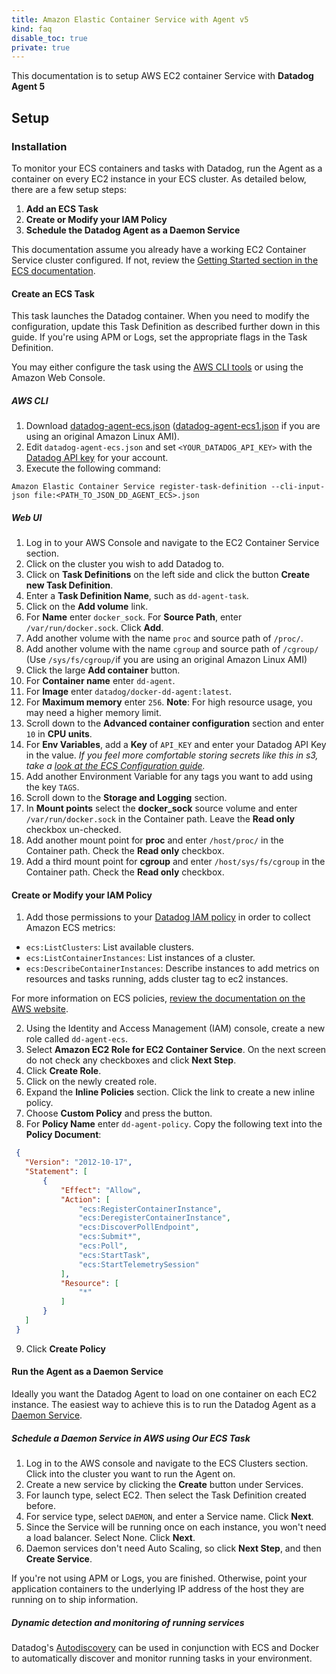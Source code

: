 ```yaml
---
title: Amazon Elastic Container Service with Agent v5
kind: faq
disable_toc: true
private: true
---
```


<div class="alert alert-warning">
This documentation is to setup AWS EC2 container Service with <strong>Datadog Agent 5</strong>
</div>

## Setup
### Installation
To monitor your ECS containers and tasks with Datadog, run the Agent as a container on every EC2 instance in your ECS cluster. As detailed below, there are a few setup steps:

1. **Add an ECS Task**
2. **Create or Modify your IAM Policy**
3. **Schedule the Datadog Agent as a Daemon Service**

This documentation assume you already have a working EC2 Container Service cluster configured. If not, review the [Getting Started section in the ECS documentation][1].

#### Create an ECS Task

This task launches the Datadog container. When you need to modify the configuration, update this Task Definition as described further down in this guide. If you're using APM or Logs, set the appropriate flags in the Task Definition.

You may either configure the task using the [AWS CLI tools][2] or using the Amazon Web Console.

##### AWS CLI

1. Download [datadog-agent-ecs.json][3] ([datadog-agent-ecs1.json][4] if you are using an original Amazon Linux AMI).
2. Edit `datadog-agent-ecs.json` and set `<YOUR_DATADOG_API_KEY>` with the [Datadog API key][5] for your account.
3. Execute the following command:

```
Amazon Elastic Container Service register-task-definition --cli-input-json file:<PATH_TO_JSON_DD_AGENT_ECS>.json
```

##### Web UI

1. Log in to your AWS Console and navigate to the EC2 Container Service section.
2. Click on the cluster you wish to add Datadog to.
3. Click on **Task Definitions** on the left side and click the button **Create new Task Definition**.
4. Enter a **Task Definition Name**, such as `dd-agent-task`.
5. Click on the **Add volume** link.
6. For **Name** enter `docker_sock`. For **Source Path**, enter `/var/run/docker.sock`. Click **Add**.
7. Add another volume with the name `proc` and source path of `/proc/`.
8. Add another volume with the name `cgroup` and source path of `/cgroup/` (Use `/sys/fs/cgroup/`if you are using an original Amazon Linux AMI)
9. Click the large **Add container** button.
10. For **Container name** enter `dd-agent`.
11. For **Image** enter `datadog/docker-dd-agent:latest`.
12. For **Maximum memory** enter `256`. **Note**: For high resource usage, you may need a higher memory limit.
13. Scroll down to the **Advanced container configuration** section and enter `10` in **CPU units**.
14. For **Env Variables**, add a **Key** of `API_KEY` and enter your Datadog API Key in the value. *If you feel more comfortable storing secrets like this in s3, take a [look at the ECS Configuration guide][6].*
15. Add another Environment Variable for any tags you want to add using the key `TAGS`.
16. Scroll down to the **Storage and Logging** section.
17. In **Mount points** select the **docker_sock** source volume and enter `/var/run/docker.sock` in the Container path. Leave the **Read only** checkbox un-checked.
18. Add another mount point for **proc** and enter `/host/proc/` in the Container path. Check the **Read only** checkbox.
19. Add a third mount point for **cgroup** and enter `/host/sys/fs/cgroup` in the Container path. Check the **Read only** checkbox.

#### Create or Modify your IAM Policy

1. Add those permissions to your [Datadog IAM policy][7] in order to collect Amazon ECS metrics:

  * `ecs:ListClusters`: List available clusters.
  * `ecs:ListContainerInstances`: List instances of a cluster.
  * `ecs:DescribeContainerInstances`: Describe instances to add metrics on resources and tasks running, adds cluster tag to ec2 instances.

  For more information on ECS policies, [review the documentation on the AWS website][8].

2. Using the Identity and Access Management (IAM) console, create a new role called `dd-agent-ecs`.
3. Select **Amazon EC2 Role for EC2 Container Service**. On the next screen do not check any checkboxes and click **Next Step**.
4. Click **Create Role**.
5. Click on the newly created role.
6. Expand the **Inline Policies** section. Click the link to create a new inline policy.
7. Choose **Custom Policy** and press the button.
8. For **Policy Name** enter `dd-agent-policy`. Copy the following text into the **Policy Document**:

  ```json
   {
     "Version": "2012-10-17",
     "Statement": [
         {
             "Effect": "Allow",
             "Action": [
                 "ecs:RegisterContainerInstance",
                 "ecs:DeregisterContainerInstance",
                 "ecs:DiscoverPollEndpoint",
                 "ecs:Submit*",
                 "ecs:Poll",
                 "ecs:StartTask",
                 "ecs:StartTelemetrySession"
             ],
             "Resource": [
                 "*"
             ]
         }
     ]
   }
  ```

9. Click **Create Policy**

#### Run the Agent as a Daemon Service

Ideally you want the Datadog Agent to load on one container on each EC2 instance. The easiest way to achieve this is to run the Datadog Agent as a [Daemon Service][9].

##### Schedule a Daemon Service in AWS using Our ECS Task

1. Log in to the AWS console and navigate to the ECS Clusters section. Click into the cluster you want to run the Agent on.
2. Create a new service by clicking the **Create** button under Services.
3. For launch type, select EC2. Then select the Task Definition created before.
4. For service type, select `DAEMON`, and enter a Service name. Click **Next**.
5. Since the Service will be running once on each instance, you won't need a load balancer. Select None. Click **Next**.
6. Daemon services don't need Auto Scaling, so click **Next Step**, and then **Create Service**.

If you're not using APM or Logs, you are finished. Otherwise, point your application containers to the underlying IP address of the host they are running on to ship information.

##### Dynamic detection and monitoring of running services

Datadog's [Autodiscovery][10] can be used in conjunction with ECS and Docker to automatically discover and monitor running tasks in your environment.

[1]: http://docs.aws.amazon.com/AmazonECS/latest/developerguide/ECS_GetStarted.html
[2]: https://aws.amazon.com/cli
[3]: /resources/json/dd-agent-ecs.json
[4]: /resources/json/dd-agent-ecs1.json
[5]: https://app.datadoghq.com/account/settings#api
[6]: http://docs.aws.amazon.com/AmazonECS/latest/developerguide/ecs-agent-config.html#ecs-config-s3
[7]: /integrations/amazon_web_services/#installation
[8]: https://docs.aws.amazon.com/IAM/latest/UserGuide/list_ecs.html
[9]: https://docs.aws.amazon.com/AmazonECS/latest/developerguide/ecs_services.html#service_scheduler_daemon
[10]: /agent/autodiscovery
